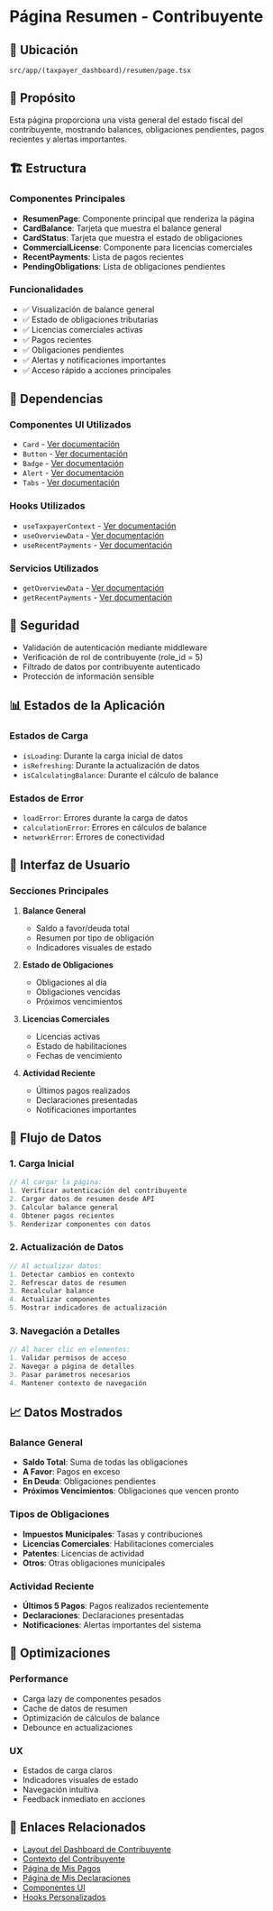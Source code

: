 # Página Resumen - Contribuyente

## 📍 Ubicación

`src/app/(taxpayer_dashboard)/resumen/page.tsx`

## 🎯 Propósito

Esta página proporciona una vista general del estado fiscal del contribuyente, mostrando balances, obligaciones pendientes, pagos recientes y alertas importantes.

## 🏗️ Estructura

### Componentes Principales

- **ResumenPage**: Componente principal que renderiza la página
- **CardBalance**: Tarjeta que muestra el balance general
- **CardStatus**: Tarjeta que muestra el estado de obligaciones
- **CommercialLicense**: Componente para licencias comerciales
- **RecentPayments**: Lista de pagos recientes
- **PendingObligations**: Lista de obligaciones pendientes

### Funcionalidades

- ✅ Visualización de balance general
- ✅ Estado de obligaciones tributarias
- ✅ Licencias comerciales activas
- ✅ Pagos recientes
- ✅ Obligaciones pendientes
- ✅ Alertas y notificaciones importantes
- ✅ Acceso rápido a acciones principales

## 🔗 Dependencias

### Componentes UI Utilizados

- `Card` - [Ver documentación](../components/ui/card.doc.md)
- `Button` - [Ver documentación](../components/ui/button.doc.md)
- `Badge` - [Ver documentación](../components/ui/badge.doc.md)
- `Alert` - [Ver documentación](../components/ui/alert.doc.md)
- `Tabs` - [Ver documentación](../components/ui/tabs.doc.md)

### Hooks Utilizados

- `useTaxpayerContext` - [Ver documentación](../hooks/use-taxpayer-context.doc.md)
- `useOverviewData` - [Ver documentación](../hooks/use-overview-data.doc.md)
- `useRecentPayments` - [Ver documentación](../hooks/use-recent-payments.doc.md)

### Servicios Utilizados

- `getOverviewData` - [Ver documentación](../services/overview.action.doc.md)
- `getRecentPayments` - [Ver documentación](../services/payments.action.doc.md)

## 🔐 Seguridad

- Validación de autenticación mediante middleware
- Verificación de rol de contribuyente (role_id = 5)
- Filtrado de datos por contribuyente autenticado
- Protección de información sensible

## 📊 Estados de la Aplicación

### Estados de Carga

- `isLoading`: Durante la carga inicial de datos
- `isRefreshing`: Durante la actualización de datos
- `isCalculatingBalance`: Durante el cálculo de balance

### Estados de Error

- `loadError`: Errores durante la carga de datos
- `calculationError`: Errores en cálculos de balance
- `networkError`: Errores de conectividad

## 🎨 Interfaz de Usuario

### Secciones Principales

1. **Balance General**
   - Saldo a favor/deuda total
   - Resumen por tipo de obligación
   - Indicadores visuales de estado

2. **Estado de Obligaciones**
   - Obligaciones al día
   - Obligaciones vencidas
   - Próximos vencimientos

3. **Licencias Comerciales**
   - Licencias activas
   - Estado de habilitaciones
   - Fechas de vencimiento

4. **Actividad Reciente**
   - Últimos pagos realizados
   - Declaraciones presentadas
   - Notificaciones importantes

## 🔄 Flujo de Datos

### 1. Carga Inicial

```typescript
// Al cargar la página:
1. Verificar autenticación del contribuyente
2. Cargar datos de resumen desde API
3. Calcular balance general
4. Obtener pagos recientes
5. Renderizar componentes con datos
```

### 2. Actualización de Datos

```typescript
// Al actualizar datos:
1. Detectar cambios en contexto
2. Refrescar datos de resumen
3. Recalcular balance
4. Actualizar componentes
5. Mostrar indicadores de actualización
```

### 3. Navegación a Detalles

```typescript
// Al hacer clic en elementos:
1. Validar permisos de acceso
2. Navegar a página de detalles
3. Pasar parámetros necesarios
4. Mantener contexto de navegación
```

## 📈 Datos Mostrados

### Balance General

- **Saldo Total**: Suma de todas las obligaciones
- **A Favor**: Pagos en exceso
- **En Deuda**: Obligaciones pendientes
- **Próximos Vencimientos**: Obligaciones que vencen pronto

### Tipos de Obligaciones

- **Impuestos Municipales**: Tasas y contribuciones
- **Licencias Comerciales**: Habilitaciones comerciales
- **Patentes**: Licencias de actividad
- **Otros**: Otras obligaciones municipales

### Actividad Reciente

- **Últimos 5 Pagos**: Pagos realizados recientemente
- **Declaraciones**: Declaraciones presentadas
- **Notificaciones**: Alertas importantes del sistema

## 🚀 Optimizaciones

### Performance

- Carga lazy de componentes pesados
- Cache de datos de resumen
- Optimización de cálculos de balance
- Debounce en actualizaciones

### UX

- Estados de carga claros
- Indicadores visuales de estado
- Navegación intuitiva
- Feedback inmediato en acciones

## 🔗 Enlaces Relacionados

- [Layout del Dashboard de Contribuyente](../layouts/taxpayer-dashboard-layout.doc.md)
- [Contexto del Contribuyente](../context/taxpayer-context.doc.md)
- [Página de Mis Pagos](../rutas-especificas/mis-pagos-page.doc.md)
- [Página de Mis Declaraciones](../rutas-especificas/mis-declaraciones-page.doc.md)
- [Componentes UI](../components/ui/index.doc.md)
- [Hooks Personalizados](../hooks/index.doc.md)
